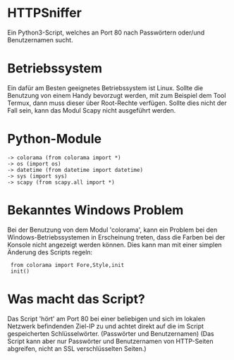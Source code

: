 # HTTPSniffer
Ein Python3-Script, welches an Port 80 nach Passwörtern oder/und Benutzernamen sucht.

# Betriebssystem
Ein dafür am Besten geeignetes Betriebssystem ist Linux.
Sollte die Benutzung von einem Handy bevorzugt werden, mit zum Beispiel dem Tool Termux, dann muss dieser über 
Root-Rechte verfügen. Sollte dies nicht der Fall sein, kann das Modul Scapy nicht ausgeführt werden.

# Python-Module

    -> colorama (from colorama import *) 
    -> os (import os)
    -> datetime (from datetime import datetime)
    -> sys (import sys)
    -> scapy (from scapy.all import *)
    
# Bekanntes Windows Problem

Bei der Benutzung von dem Modul 'colorama', kann ein Problem bei den Windows-Betriebssystemen 
in Erscheinung treten, dass die Farben bei der Konsole nicht angezeigt werden können. Dies kann man mit einer simplen Änderung des Scripts regeln:
  
     from colorama import Fore,Style,init
     init()

# Was macht das Script?

Das Script 'hört' am Port 80 bei einer beliebigen und sich im lokalen Netzwerk befindenden Ziel-IP zu und achtet direkt auf die im Script gespeicherten 
Schlüsselwörter. (Passwörter und Benutzernamen) (Das Script kann aber nur Passwörter und Benutzernamen von HTTP-Seiten abgreifen, nicht an SSL verschlüsselten Seiten.)
     
